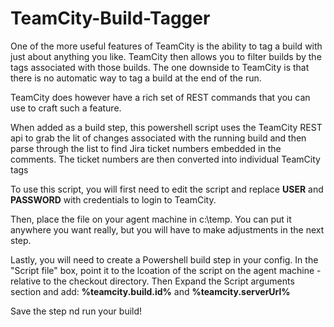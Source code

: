# TeamCity-Build-Tagger

One of the more useful features of TeamCity is the ability to tag a build with just about anything you like. TeamCity then allows you to filter builds by the tags associated with those builds. The one downside to TeamCity is that there is no automatic way to tag a build at the end of the run.

TeamCity does however have a rich set of REST commands that you can use to craft such a feature.

When added as a build step, this powershell script uses the TeamCity REST api to grab the lit of changes associated with the running build and then parse through the list to find Jira ticket numbers embedded in the comments. The ticket numbers are then converted into individual TeamCity tags

To use this script, you will first need to edit the script and replace <b>USER</b> and <b>PASSWORD</b> with credentials to login to TeamCity.<p>
Then, place the file on your agent machine in c:\temp. You can put it anywhere you want really, but you will have to make adjustments in the next step.<p>
Lastly, you will need to create a Powershell build step in your config. In the "Script file" box, point it to the lcoation of the script on the agent machine - relative to the checkout directory. Then Expand the Script arguments section and add: <b>%teamcity.build.id%</b> and <b>%teamcity.serverUrl%</b><p>
Save the step nd run your build!

